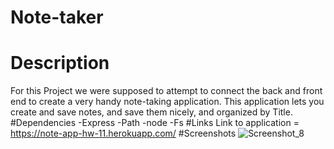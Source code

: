 # Note-taker
# Description
For this Project we were supposed to attempt to connect the back and front end to create a very handy note-taking application. 
This application lets you create and save notes, and save them nicely, and organized by Title.
#Dependencies
-Express
-Path
-node
-Fs
#Links
Link to application = https://note-app-hw-11.herokuapp.com/
#Screenshots
![Screenshot_8](https://user-images.githubusercontent.com/79290402/126096447-1a12db03-0b40-4e54-946c-18fa8fb0f07f.png)
